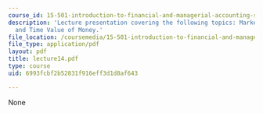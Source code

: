 ```yaml
---
course_id: 15-501-introduction-to-financial-and-managerial-accounting-spring-2004
description: 'Lecture presentation covering the following topics: Marketable Securities
  and Time Value of Money.'
file_location: /coursemedia/15-501-introduction-to-financial-and-managerial-accounting-spring-2004/6993fcbf2b52831f916eff3d1d8af643_lecture14.pdf
file_type: application/pdf
layout: pdf
title: lecture14.pdf
type: course
uid: 6993fcbf2b52831f916eff3d1d8af643

---
```

None